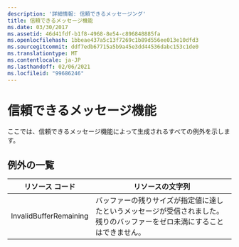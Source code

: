 ```yaml
---
description: '詳細情報: 信頼できるメッセージング'
title: 信頼できるメッセージ機能
ms.date: 03/30/2017
ms.assetid: 46d41fdf-b1f8-4968-8e54-c896848885fa
ms.openlocfilehash: 1bbeae437a5c13f7269c1b89d556ee013e10dfd3
ms.sourcegitcommit: ddf7edb67715a5b9a45e3dd44536dabc153c1de0
ms.translationtype: MT
ms.contentlocale: ja-JP
ms.lasthandoff: 02/06/2021
ms.locfileid: "99686246"
---
```

# <a name="reliable-messaging"></a>信頼できるメッセージ機能

ここでは、信頼できるメッセージ機能によって生成されるすべての例外を示します。  
  
## <a name="exception-list"></a>例外の一覧  
  
|リソース コード|リソースの文字列|  
|-------------------|---------------------|  
|InvalidBufferRemaining|バッファーの残りサイズが指定値に達したというメッセージが受信されました。 残りのバッファーをゼロ未満にすることはできません。|
